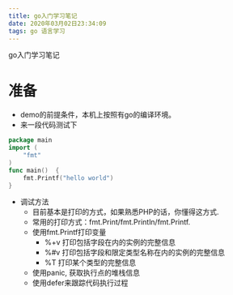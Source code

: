```yaml
---
title: go入门学习笔记
date: 2020年03月02日23:34:09
tags: go 语言学习
---
```

go入门学习笔记
<!-- more -->
# 准备
- demo的前提条件，本机上按照有go的编译环境。
- 来一段代码测试下
```go
package main
import (
	"fmt"
)
func main()  {
	fmt.Printf("hello world")
}
```
- 调试方法
    - 目前基本是打印的方式，如果熟悉PHP的话，你懂得这方式.
    - 常用的打印方式：fmt.Print/fmt.Println/fmt.Printf.
    - 使用fmt.Printf打印变量
        - %+v 打印包括字段在内的实例的完整信息
        - %#v 打印包括字段和限定类型名称在内的实例的完整信息
        - %T 打印某个类型的完整信息
    - 使用panic, 获取执行点的堆栈信息
    - 使用defer来跟踪代码执行过程
    
